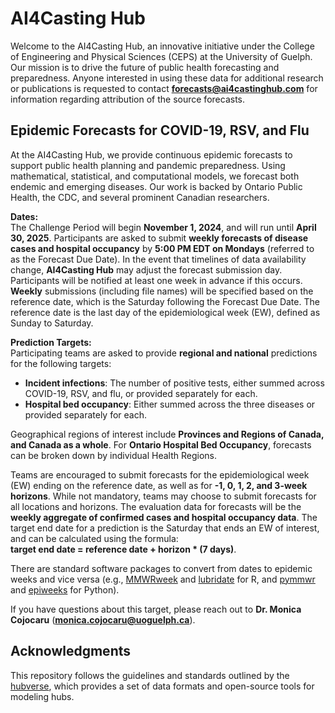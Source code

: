 # AI4Casting Hub  
Welcome to the AI4Casting Hub, an innovative initiative under the College of Engineering and Physical Sciences (CEPS) at the University of Guelph. Our mission is to drive the future of public health forecasting and preparedness. Anyone interested in using these data for additional research or publications is requested to contact **forecasts@ai4castinghub.com** for information regarding attribution of the source forecasts.

## Epidemic Forecasts for COVID-19, RSV, and Flu  
At the AI4Casting Hub, we provide continuous epidemic forecasts to support public health planning and pandemic preparedness. Using mathematical, statistical, and computational models, we forecast both endemic and emerging diseases. Our work is backed by Ontario Public Health, the CDC, and several prominent Canadian researchers.

**Dates:**  
The Challenge Period will begin **November 1, 2024**, and will run until **April 30, 2025**. Participants are asked to submit **weekly forecasts of disease cases and hospital occupancy** by **5:00 PM EDT on Mondays** (referred to as the Forecast Due Date). In the event that timelines of data availability change, **AI4Casting Hub** may adjust the forecast submission day. Participants will be notified at least one week in advance if this occurs. **Weekly** submissions (including file names) will be specified based on the reference date, which is the Saturday following the Forecast Due Date. The reference date is the last day of the epidemiological week (EW), defined as Sunday to Saturday.

**Prediction Targets:**  
Participating teams are asked to provide **regional and national** predictions for the following targets:

- **Incident infections**: The number of positive tests, either summed across COVID-19, RSV, and flu, or provided separately for each.
- **Hospital bed occupancy**: Either summed across the three diseases or provided separately for each.

Geographical regions of interest include **Provinces and Regions of Canada, and Canada as a whole**. For **Ontario Hospital Bed Occupancy**, forecasts can be broken down by individual Health Regions. 

Teams are encouraged to submit forecasts for the epidemiological week (EW) ending on the reference date, as well as for **-1, 0, 1, 2, and 3-week horizons**. While not mandatory, teams may choose to submit forecasts for all locations and horizons. The evaluation data for forecasts will be the **weekly aggregate of confirmed cases and hospital occupancy data**. The target end date for a prediction is the Saturday that ends an EW of interest, and can be calculated using the formula:  
**target end date = reference date + horizon * (7 days)**.

There are standard software packages to convert from dates to epidemic weeks and vice versa (e.g., [MMWRweek](https://cran.r-project.org/web/packages/MMWRweek/) and [lubridate](https://lubridate.tidyverse.org/reference/week.html) for R, and [pymmwr](https://pypi.org/project/pymmwr/) and [epiweeks](https://pypi.org/project/epiweeks/) for Python).

If you have questions about this target, please reach out to **Dr. Monica Cojocaru** (**monica.cojocaru@uoguelph.ca**).

## Acknowledgments  
This repository follows the guidelines and standards outlined by the [hubverse](https://hubdocs.readthedocs.io/en/latest/), which provides a set of data formats and open-source tools for modeling hubs.
